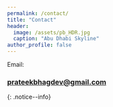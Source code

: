 ```yaml
---
permalink: /contact/
title: "Contact"
header:
  image: /assets/pb_HDR.jpg
  caption: "Abu Dhabi Skyline"
author_profile: false
---
```


Email: <h3>prateekbhagdev@gmail.com</h3>
{: .notice--info}
